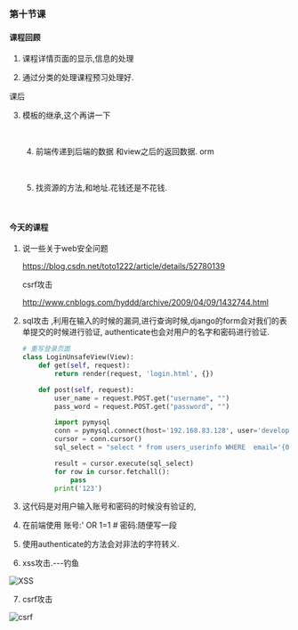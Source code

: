 ### 第十节课

#### 课程回顾	

1. 课程详情页面的显示,信息的处理


2. 通过分类的处理课程预习处理好.

课后

 3. 模板的继承,这个再讲一下

    ​

	4. 前端传递到后端的数据 和view之后的返回数据. orm

    ​

	5. 找资源的方法,和地址.花钱还是不花钱.

    ​

#### 今天的课程

1. 说一些关于web安全问题


   https://blog.csdn.net/toto1222/article/details/52780139

   csrf攻击

   http://www.cnblogs.com/hyddd/archive/2009/04/09/1432744.html



2. sql攻击 ,利用在输入的时候的漏洞,进行查询时候,django的form会对我们的表单提交的时候进行验证, authenticate也会对用户的名字和密码进行验证.

   ```python
   # 重写登录页面
   class LoginUnsafeView(View):
       def get(self, request):
           return render(request, 'login.html', {})

       def post(self, request):
           user_name = request.POST.get("username", "")
           pass_word = request.POST.get("password", "")

           import pymysql
           conn = pymysql.connect(host='192.168.83.128', user='develop', passwd='QWEqwe123', db='tanzhoudb', charset='utf8')
           cursor = conn.cursor()
           sql_select = "select * from users_userinfo WHERE  email='{0}' AND password='{1}'".format(user_name, pass_word)

           result = cursor.execute(sql_select)
           for row in cursor.fetchall():
               pass
           print('123')    
   ```

3. 这代码是对用户输入账号和密码的时候没有验证的,

4. 在前端使用 账号:' OR 1=1 # 密码:随便写一段

5. 使用authenticate的方法会对非法的字符转义.



6. xss攻击.---钓鱼

![XSS](F:\ClassDoc\课件\10\XSS.jpg)



7. csrf攻击

![csrf](F:\ClassDoc\课件\10\csrf.jpg)
